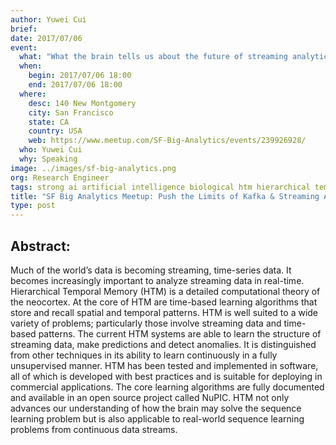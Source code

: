 ```yaml
---
author: Yuwei Cui
brief:
date: 2017/07/06
event:
  what: "What the brain tells us about the future of streaming analytics"
  when:
    begin: 2017/07/06 18:00
    end: 2017/07/06 18:00
  where:
    desc: 140 New Montgomery
    city: San Francisco
    state: CA
    country: USA
    web: https://www.meetup.com/SF-Big-Analytics/events/239926928/
  who: Yuwei Cui
  why: Speaking
image: ../images/sf-big-analytics.png
org: Research Engineer
tags: strong ai artificial intelligence biological htm hierarchical temporal memory computing like the brain
title: "SF Big Analytics Meetup: Push the Limits of Kafka & Streaming Analytics with Hierarchal Temporal Memory"
type: post
---
```

## Abstract:

Much of the world’s data is becoming streaming, time-series data. It becomes
increasingly important to analyze streaming data in real-time. Hierarchical
Temporal Memory (HTM) is a detailed computational theory of the neocortex. At
the core of HTM are time-based learning algorithms that store and recall spatial
and temporal patterns. HTM is well suited to a wide variety of problems;
particularly those involve streaming data and time-based patterns. The current
HTM systems are able to learn the structure of streaming data, make predictions
and detect anomalies. It is distinguished from other techniques in its ability
to learn continuously in a fully unsupervised manner. HTM has been tested and
implemented in software, all of which is developed with best practices and is
suitable for deploying in commercial applications. The core learning algorithms
are fully documented and available in an open source project called NuPIC. HTM
not only advances our understanding of how the brain may solve the sequence
learning problem but is also applicable to real-world sequence learning problems
from continuous data streams.
